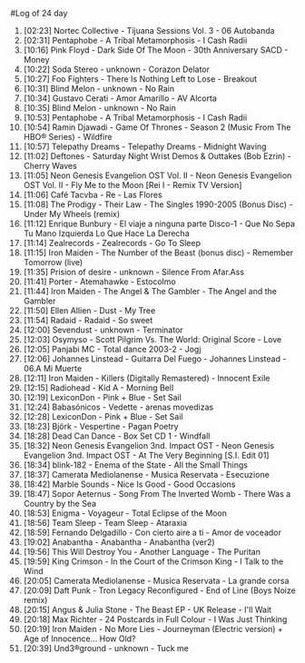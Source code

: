 #Log of 24 day

1. [02:23] Nortec Collective - Tijuana Sessions Vol. 3 - 06 Autobanda
1. [02:31] Pentaphobe - A Tribal Metamorphosis - I Cash Radii
1. [10:16] Pink Floyd - Dark Side Of The Moon - 30th Anniversary SACD - Money
1. [10:22] Soda Stereo - unknown - Corazon Delator
1. [10:27] Foo Fighters - There Is Nothing Left to Lose - Breakout
1. [10:31] Blind Melon - unknown - No Rain
1. [10:34] Gustavo Cerati - Amor Amarillo - AV Alcorta
1. [10:35] Blind Melon - unknown - No Rain
1. [10:53] Pentaphobe - A Tribal Metamorphosis - I Cash Radii
1. [10:54] Ramin Djawadi - Game Of Thrones - Season 2 (Music From The HBO® Series) - Wildfire
1. [10:57] Telepathy Dreams - Telepathy Dreams - Midnight Waving
1. [11:02] Deftones - Saturday Night Wrist Demos & Outtakes (Bob Ezrin) - Cherry Waves
1. [11:05] Neon Genesis Evangelion OST Vol. II - Neon Genesis Evangelion OST Vol. II - Fly Me to the Moon [Rei I - Remix TV Version]
1. [11:06] Café Tacvba - Re - Las Flores
1. [11:08] The Prodigy - Their Law - The Singles 1990-2005 (Bonus Disc) - Under My Wheels (remix)
1. [11:12] Enrique Bunbury - El viaje a ninguna parte Disco-1 - Que No Sepa Tu Mano Izquierda Lo Que Hace La Derecha
1. [11:14] Zealrecords - Zealrecords - Go To Sleep
1. [11:15] Iron Maiden - The Number of the Beast (bonus disc) - Remember Tomorrow (live)
1. [11:35] Prision of desire - unknown - Silence From Afar.Ass
1. [11:41] Porter - Atemahawke - Estocolmo
1. [11:44] Iron Maiden - The Angel & The Gambler - The Angel and the Gambler
1. [11:50] Ellen Allien - Dust - My Tree
1. [11:54] Radaid - Radaid - So sweet
1. [12:00] Sevendust - unknown - Terminator
1. [12:03] Osymyso - Scott Pilgrim Vs. The World: Original Score - Love
1. [12:05] Panjabi MC - Total dance 2003-2 - Jogj
1. [12:06] Johannes Linstead - Guitarra Del Fuego - Johannes Linstead - 06.A Mi Muerte
1. [12:11] Iron Maiden - Killers (Digitally Remastered) - Innocent Exile
1. [12:15] Radiohead - Kid A - Morning Bell
1. [12:19] LexiconDon - Pink + Blue - Set Sail
1. [12:24] Babasónicos - Vedette - arenas movedizas
1. [12:28] LexiconDon - Pink + Blue - Set Sail
1. [18:23] Björk - Vespertine - Pagan Poetry
1. [18:28] Dead Can Dance - Box Set CD 1 - Windfall
1. [18:32] Neon Genesis Evangelion 3nd. Impact OST - Neon Genesis Evangelion 3nd. Impact OST - At The Very Beginning [S.I. Edit 01]
1. [18:34] blink-182 - Enema of the State - All the Small Things
1. [18:37] Camerata Mediolanense - Musica Reservata - Esecuzione
1. [18:42] Marble Sounds - Nice Is Good - Good Occasions
1. [18:47] Sopor Aeternus - Song From The Inverted Womb - There Was a Country by the Sea
1. [18:53] Enigma - Voyageur - Total Eclipse of the Moon
1. [18:56] Team Sleep - Team Sleep - Ataraxia
1. [18:59] Fernando Delgadillo - Con cierto aire a ti - Amor de voceador
1. [19:02] Anabantha - Anabantha - Anabantha (ver2)
1. [19:56] This Will Destroy You - Another Language - The Puritan
1. [19:59] King Crimson - In the Court of the Crimson King - I Talk to the Wind
1. [20:05] Camerata Mediolanense - Musica Reservata - La grande corsa
1. [20:09] Daft Punk - Tron Legacy Reconfigured - End of Line (Boys Noize remix)
1. [20:15] Angus & Julia Stone - The Beast EP - UK Release - I'll Wait
1. [20:18] Max Richter - 24 Postcards in Full Colour - I Was Just Thinking
1. [20:19] Iron Maiden - No More Lies - Journeyman (Electric version) + Age of Innocence... How Old?
1. [20:39] Und3®ground - unknown - Tuck me
